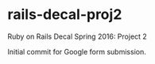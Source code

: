 # rails-decal-proj2
Ruby on Rails Decal Spring 2016: Project 2

Initial commit for Google form submission.
